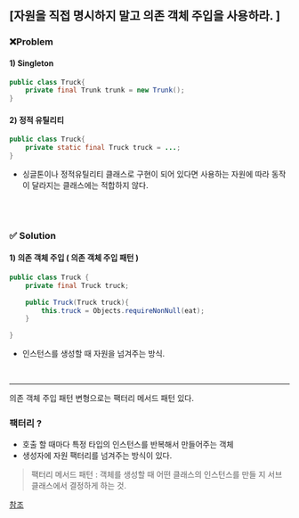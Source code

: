 ## [자원을 직접 명시하지 말고 의존 객체 주입을 사용하라. ]


### ❌Problem


#### 1) Singleton
```java
public class Truck{
    private final Trunk trunk = new Trunk();
}
```

#### 2) 정적 유틸리티
```java
public class Truck{
    private static final Truck truck = ...;
} 
```

- 싱글톤이나 정적유틸리티 클래스로 구현이 되어 있다면 사용하는 자원에 따라 동작이 달라지는 클래스에는 적합하지 않다.

<br>
<br>

### ✅ Solution

#### 1) 의존 객체 주입 ( 의존 객체 주입 패턴 ) 

```java
public class Truck {
    private final Truck truck; 
  
    public Truck(Truck truck){
        this.truck = Objects.requireNonNull(eat); 
    }
 
}
```

- 인스턴스를 생성할 때 자원을 넘겨주는 방식. 

<br> 

---
의존 객체 주입 패턴 변형으로는 팩터리 메서드 패턴 있다.

### 팩터리 ?   

- 호출 할 때마다 특정 타입의 인스턴스를 반복해서 만들어주는 객체 
- 생성자에 자원 팩터리를 넘겨주는 방식이 있다. 




> 팩터리 메서드 패턴 : 객체를 생성할 때 어떤 클래스의 인스턴스를 만들 지 서브 클래스에서 결정하게 하는 것. 

[참조](https://bcp0109.tistory.com/367)
